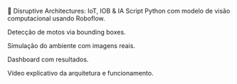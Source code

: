 🤖 Disruptive Architectures: IoT, IOB & IA
Script Python com modelo de visão computacional usando Roboflow.

Detecção de motos via bounding boxes.

Simulação do ambiente com imagens reais.

Dashboard com resultados.

Vídeo explicativo da arquitetura e funcionamento.
